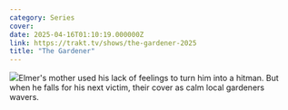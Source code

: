 ```yaml
---
category: Series
cover: 
date: 2025-04-16T01:10:19.000000Z
link: https://trakt.tv/shows/the-gardener-2025
title: "The Gardener"
---
```


![](https://walter-r2.trakt.tv/images/shows/000/278/736/fanarts/thumb/a474fd8096.jpg)Elmer's mother used his lack of feelings to turn him into a hitman. But when he falls for his next victim, their cover as calm local gardeners wavers.